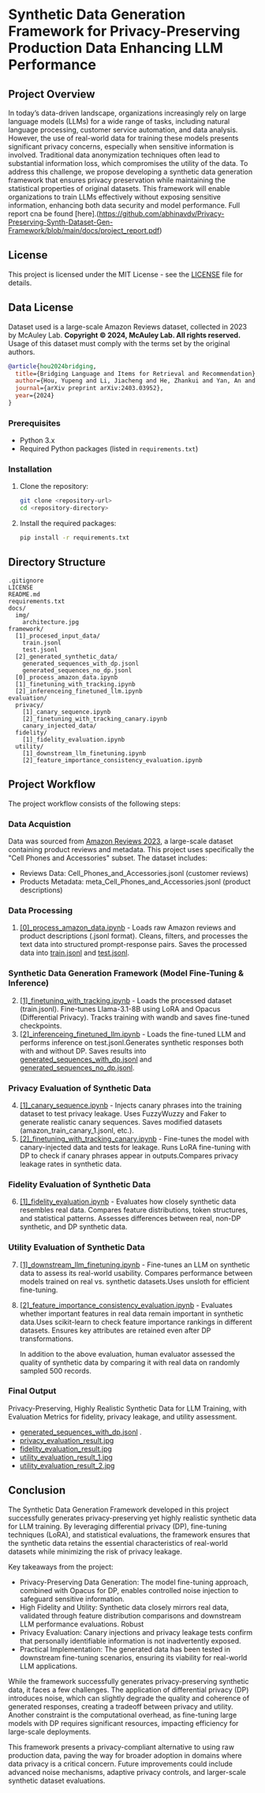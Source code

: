 # Synthetic Data Generation Framework for Privacy-Preserving Production Data Enhancing LLM Performance

## Project Overview


In today’s data-driven landscape, organizations increasingly rely on large language models (LLMs) for a wide range of tasks, including natural language processing, customer service automation, and data analysis. However, the use of real-world data for training these models presents significant privacy concerns, especially when sensitive information is involved. Traditional data anonymization techniques often lead to substantial information loss, which compromises the utility of the data. To address this challenge, we propose developing a synthetic data generation framework that ensures privacy preservation while maintaining the statistical properties of original datasets. This framework will enable organizations to train LLMs effectively without exposing sensitive information, enhancing both data security and model performance. Full report cna be found [here].(https://github.com/abhinavdv/Privacy-Preserving-Synth-Dataset-Gen-Framework/blob/main/docs/project_report.pdf)

## License
This project is licensed under the MIT License - see the [LICENSE](LICENSE) file for details.

## Data License

Dataset used is a large-scale Amazon Reviews dataset, collected in 2023 by McAuley Lab. **Copyright © 2024, McAuley Lab. All rights reserved.** Usage of this dataset must comply with the terms set by the original authors. 

```bibtex
@article{hou2024bridging,
  title={Bridging Language and Items for Retrieval and Recommendation},
  author={Hou, Yupeng and Li, Jiacheng and He, Zhankui and Yan, An and Chen, Xiusi and McAuley, Julian},
  journal={arXiv preprint arXiv:2403.03952},
  year={2024}
}
```

### Prerequisites
- Python 3.x
- Required Python packages (listed in `requirements.txt`)

### Installation
1. Clone the repository:
    ```sh
    git clone <repository-url>
    cd <repository-directory>
    ```

2. Install the required packages:
    ```sh
    pip install -r requirements.txt
    ```
## Directory Structure
```
.gitignore
LICENSE
README.md
requirements.txt
docs/
  img/
    architecture.jpg
framework/
  [1]_procesed_input_data/
    train.jsonl
    test.jsonl
  [2]_generated_synthetic_data/
    generated_sequences_with_dp.jsonl
    generated_sequences_no_dp.jsonl
  [0]_process_amazon_data.ipynb 
  [1]_finetuning_with_tracking.ipynb
  [2]_inferenceing_finetuned_llm.ipynb
evaluation/
  privacy/
    [1]_canary_sequence.ipynb
    [2]_finetuning_with_tracking_canary.ipynb
    canary_injected_data/
  fidelity/
    [1]_fidelity_evaluation.ipynb
  utility/
    [1]_downstream_llm_finetuning.ipynb
    [2]_feature_importance_consistency_evaluation.ipynb
```

## Project Workflow
The project workflow consists of the following steps:

### Data Acquistion
Data was sourced from [Amazon Reviews 2023](https://amazon-reviews-2023.github.io/), a large-scale dataset containing product reviews and metadata. This project uses specifically the "Cell Phones and Accessories" subset. The dataset includes:
- Reviews Data: Cell_Phones_and_Accessories.jsonl (customer reviews)
- Products Metadata: meta_Cell_Phones_and_Accessories.jsonl (product descriptions)

### Data Processing
1. [[0]_process_amazon_data.ipynb](https://github.com/abhinavdv/Privacy-Preserving-Synth-Dataset-Gen-Framework/blob/main/framework/%5B0%5D_process_amazon_data.ipynb) - Loads raw Amazon reviews and product descriptions (.jsonl format). Cleans, filters, and processes the text data into structured prompt-response pairs. Saves the processed data into [train.jsonl](https://github.com/abhinavdv/Privacy-Preserving-Synth-Dataset-Gen-Framework/blob/main/framework/%5B1%5D_procesed_input_data/train.jsonl) and [test.jsonl](https://github.com/abhinavdv/Privacy-Preserving-Synth-Dataset-Gen-Framework/blob/main/framework/%5B1%5D_procesed_input_data/test.jsonl).

### Synthetic Data Generation Framework (Model Fine-Tuning & Inference)
2. [[1]_finetuning_with_tracking.ipynb](https://github.com/abhinavdv/Privacy-Preserving-Synth-Dataset-Gen-Framework/blob/main/framework/%5B1%5D_finetuning_with_tracking.ipynb) - Loads the processed dataset (train.jsonl). Fine-tunes Llama-3.1-8B using LoRA and Opacus (Differential Privacy). Tracks training with wandb and saves fine-tuned checkpoints.
3. [[2]_inferenceing_finetuned_llm.ipynb](https://github.com/abhinavdv/Privacy-Preserving-Synth-Dataset-Gen-Framework/blob/main/framework/%5B2%5D_inferenceing_finetuned_llm.ipynb) - Loads the fine-tuned LLM and performs inference on test.jsonl.Generates synthetic responses both with and without DP. Saves results into [generated_sequences_with_dp.jsonl](https://github.com/abhinavdv/Privacy-Preserving-Synth-Dataset-Gen-Framework/blob/main/framework/%5B2%5D_generated_synthetic_data/generated_sequences_with_dp.jsonl) and [generated_sequences_no_dp.jsonl](https://github.com/abhinavdv/Privacy-Preserving-Synth-Dataset-Gen-Framework/blob/main/framework/%5B2%5D_generated_synthetic_data/generated_sequences_no_dp.jsonl).

### Privacy Evaluation of Synthetic Data
4. [[1]_canary_sequence.ipynb](https://github.com/abhinavdv/Privacy-Preserving-Synth-Dataset-Gen-Framework/blob/main/evaluation/privacy/%5B1%5D_canary_sequence.ipynb) - Injects canary phrases into the training dataset to test privacy leakage. Uses FuzzyWuzzy and Faker to generate realistic canary sequences.
Saves modified datasets (amazon_train_canary_1.jsonl, etc.).
5. [[2]_finetuning_with_tracking_canary.ipynb](https://github.com/abhinavdv/Privacy-Preserving-Synth-Dataset-Gen-Framework/blob/main/evaluation/privacy/%5B2%5D_finetuning_with_tracking_canary.ipynb) - Fine-tunes the model with canary-injected data and tests for leakage. Runs LoRA fine-tuning with DP to check if canary phrases appear in outputs.Compares privacy leakage rates in synthetic data.

### Fidelity Evaluation of Synthetic Data
6. [[1]_fidelity_evaluation.ipynb](https://github.com/abhinavdv/Privacy-Preserving-Synth-Dataset-Gen-Framework/blob/main/evaluation/fidelity/%5B1%5D_fidelity_evaluation.ipynb) - Evaluates how closely synthetic data resembles real data. Compares feature distributions, token structures, and statistical patterns. Assesses differences between real, non-DP synthetic, and DP synthetic data.

### Utility Evaluation of Synthetic Data
7. [[1]_downstream_llm_finetuning.ipynb](https://github.com/abhinavdv/Privacy-Preserving-Synth-Dataset-Gen-Framework/blob/main/evaluation/utility/%5B1%5D_downstream_llm_finetuning.ipynb) - Fine-tunes an LLM on synthetic data to assess its real-world usability. Compares performance between models trained on real vs. synthetic datasets.Uses unsloth for efficient fine-tuning.

8. [[2]_feature_importance_consistency_evaluation.ipynb](https://github.com/abhinavdv/Privacy-Preserving-Synth-Dataset-Gen-Framework/blob/main/evaluation/utility/%5B2%5D_feature_importance_consistency_evaluation.ipynb) - Evaluates whether important features in real data remain important in synthetic data.Uses scikit-learn to check feature importance rankings in different datasets. Ensures key attributes are retained even after DP transformations.

    In addition to the above evaluation, human evaluator assessed the quality of synthetic data by comparing it with real data on randomly sampled 500 records.

### Final Output
Privacy-Preserving, Highly Realistic Synthetic Data for LLM Training, with Evaluation Metrics for fidelity, privacy leakage, and utility assessment. 
- [generated_sequences_with_dp.jsonl](https://github.com/abhinavdv/Privacy-Preserving-Synth-Dataset-Gen-Framework/blob/main/framework/%5B2%5D_generated_synthetic_data/generated_sequences_with_dp.jsonl) .
- [privacy_evaluation_result.jpg](https://github.com/abhinavdv/Privacy-Preserving-Synth-Dataset-Gen-Framework/blob/main/docs/img/privacy_evaluation_result.jpeg)
- [fidelity_evaluation_result.jpg](https://github.com/abhinavdv/Privacy-Preserving-Synth-Dataset-Gen-Framework/blob/main/docs/img/fidelity_evaluation_result.jpeg)
- [utility_evaluation_result_1.jpg](https://github.com/abhinavdv/Privacy-Preserving-Synth-Dataset-Gen-Framework/blob/main/docs/img/utility_evaluation_result_1.jpeg)
- [utility_evaluation_result_2.jpg](https://github.com/abhinavdv/Privacy-Preserving-Synth-Dataset-Gen-Framework/blob/main/docs/img/utility_evaluation_result_2.jpeg)


## Conclusion

The Synthetic Data Generation Framework developed in this project successfully generates privacy-preserving yet highly realistic synthetic data for LLM training. By leveraging differential privacy (DP), fine-tuning techniques (LoRA), and statistical evaluations, the framework ensures that the synthetic data retains the essential characteristics of real-world datasets while minimizing the risk of privacy leakage.

Key takeaways from the project:
- Privacy-Preserving Data Generation: The model fine-tuning approach, combined with Opacus for DP, enables controlled noise injection to safeguard sensitive information.
- High Fidelity and Utility: Synthetic data closely mirrors real data, validated through feature distribution comparisons and downstream LLM performance evaluations.
Robust 
- Privacy Evaluation: Canary injections and privacy leakage tests confirm that personally identifiable information is not inadvertently exposed.
- Practical Implementation: The generated data has been tested in downstream fine-tuning scenarios, ensuring its viability for real-world LLM applications.

While the framework successfully generates privacy-preserving synthetic data, it faces a few challenges. The application of differential privacy (DP) introduces noise, which can slightly degrade the quality and coherence of generated responses, creating a tradeoff between privacy and utility. Another constraint is the computational overhead, as fine-tuning large models with DP requires significant resources, impacting efficiency for large-scale deployments.

This framework presents a privacy-compliant alternative to using raw production data, paving the way for broader adoption in domains where data privacy is a critical concern. Future improvements could include advanced noise mechanisms, adaptive privacy controls, and larger-scale synthetic dataset evaluations.



